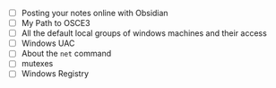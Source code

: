 - [ ] Posting your notes online with Obsidian
- [ ] My Path to OSCE3
- [ ] All the default local groups of windows machines and their access
- [ ] Windows UAC
- [ ] About the ```net``` command
- [ ] mutexes
- [ ] Windows Registry